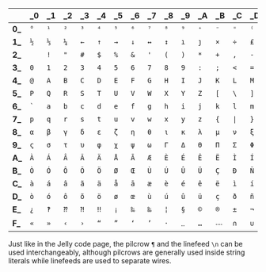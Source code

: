 |   |\_0|\_1|\_2|\_3|\_4|\_5|\_6|\_7|\_8|\_9|\_A|\_B|\_C|\_D|\_E|\_F|
|---|---|---|---|---|---|---|---|---|---|---|---|---|---|---|---|---|
|**0\_**|`°`|`¹`|`²`|`³`|`⁴`|`⁵`|`⁶`|`⁷`|`⁸`|`⁹`|`⁺`|`⁻`|`⁼`|`⁽`|`⁾`|`ⁿ`|
|**1\_**|`½`|`⅓`|`¼`|`←`|`↑`|`→`|`↓`|`↔`|`↕`|`ı`|`ȷ`|`×`|`÷`|`£`|`¥`|`€`|
|**2\_**|` `|`!`|`"`|`#`|`$`|`%`|`&`|`'`|`(`|`)`|`*`|`+`|`,`|`-`|`.`|`/`|
|**3\_**|`0`|`1`|`2`|`3`|`4`|`5`|`6`|`7`|`8`|`9`|`:`|`;`|`<`|`=`|`>`|`?`|
|**4\_**|`@`|`A`|`B`|`C`|`D`|`E`|`F`|`G`|`H`|`I`|`J`|`K`|`L`|`M`|`N`|`O`|
|**5\_**|`P`|`Q`|`R`|`S`|`T`|`U`|`V`|`W`|`X`|`Y`|`Z`|`[`|`\`|`]`|`^`|`_`|
|**6\_**|`` ` ``|`a`|`b`|`c`|`d`|`e`|`f`|`g`|`h`|`i`|`j`|`k`|`l`|`m`|`n`|`o`|
|**7\_**|`p`|`q`|`r`|`s`|`t`|`u`|`v`|`w`|`x`|`y`|`z`|`{`|`\|`|`}`|`~`|`¶`|
|**8\_**|`α`|`β`|`γ`|`δ`|`ε`|`ζ`|`η`|`θ`|`ι`|`κ`|`λ`|`μ`|`ν`|`ξ`|`π`|`ρ`|
|**9\_**|`ς`|`σ`|`τ`|`υ`|`φ`|`χ`|`ψ`|`ω`|`Γ`|`Δ`|`Θ`|`Π`|`Σ`|`Φ`|`Ψ`|`Ω`|
|**A\_**|`À`|`Á`|`Â`|`Ã`|`Ä`|`Å`|`Ā`|`Æ`|`È`|`É`|`Ê`|`Ë`|`Ì`|`Í`|`Î`|`Ï`|
|**B\_**|`Ò`|`Ó`|`Ô`|`Õ`|`Ö`|`Ø`|`Œ`|`Ù`|`Ú`|`Û`|`Ü`|`Ç`|`Ð`|`Ñ`|`Ý`|`Þ`|
|**C\_**|`à`|`á`|`â`|`ã`|`ä`|`å`|`ā`|`æ`|`è`|`é`|`ê`|`ë`|`ì`|`í`|`î`|`ï`|
|**D\_**|`ò`|`ó`|`ô`|`õ`|`ö`|`ø`|`œ`|`ù`|`ú`|`û`|`ü`|`ç`|`ð`|`ñ`|`ý`|`þ`|
|**E\_**|`¿`|`‽`|`⁇`|`⁈`|`‼`|`¡`|`‰`|`‱`|`¦`|`§`|`©`|`®`|`±`|`¬`|`¢`|`¤`|
|**F\_**|`«`|`»`|`‹`|`›`|`“`|`”`|`‘`|`’`|`·`|`‥`|`…`|`᠁`|`∩`|`∪`|`⊂`|`⊃`|

Just like in the Jelly code page, the pilcrow `¶` and the linefeed `\n` can be used interchangeably, although pilcrows are generally used inside string literals while linefeeds are used to separate wires.
